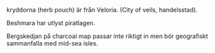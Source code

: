 
kryddorna (herb pouch) är från Veloria. (City of veils, handelsstad). 

Beshmara har utlyst piratlagen. 

Bergskedjan på charcoal map passar inte riktigt in men bör geografiskt sammanfalla med mid-sea isles. 




